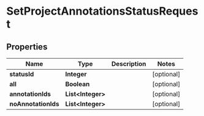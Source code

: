 

# SetProjectAnnotationsStatusRequest

## Properties

Name | Type | Description | Notes
------------ | ------------- | ------------- | -------------
**statusId** | **Integer** |  |  [optional]
**all** | **Boolean** |  |  [optional]
**annotationIds** | **List&lt;Integer&gt;** |  |  [optional]
**noAnnotationIds** | **List&lt;Integer&gt;** |  |  [optional]




